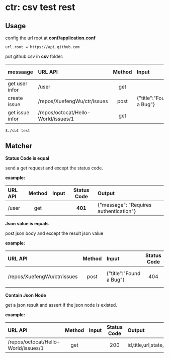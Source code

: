 ctr: csv test rest
===

Usage
---

config the url root at **conf/application.conf**

`
url.root = https://api.github.com
`

put github.csv in **csv** folder:

messaage|URL API | Method | Input | Status Code | Output
:-------|:-------| :-----: | :---- | :----------: | :---------
get user infor|/user         | get        | |401 |{"message": "Requires authentication"}
create issue | /repos/XuefengWu/ctr/issues         | post        |{"title":"Found a Bug"} |404 |{"message": "Not Found"}
get issue infor | /repos/octocat/Hello-World/issues/1         | get        | |200 |id,title,url,state,assignee


`
$./sbt test
`


Matcher
---

**Status Code is equal**

send a get request and except the status code.

**example:** 

URL API | Method | Input | Status Code | Output
:-------| :-----: | :---- | :----------: | :---------
/user         | get        | |**401** |{"message": "Requires authentication"}

**Json value is equals**

post json body and except the result json value

**example:** 

URL API | Method | Input | Status Code | Output
:-------| :-----: | :---- | :----------: | :---------
/repos/XuefengWu/ctr/issues         | post        |{"title":"Found a Bug"} |404 |**{"message": "Not Found"}**


**Contain Json Node**

get a json result and assert if the json node is existed.

**example:** 

URL API | Method | Input | Status Code | Output
:-------| :-----: | :---- | :----------: | :---------
/repos/octocat/Hello-World/issues/1         | get        | |200 |id,title,url,state,assignee

 
